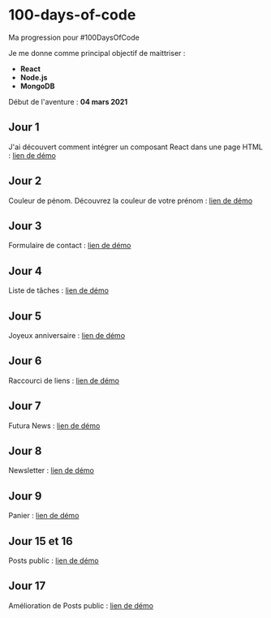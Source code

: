 # 100-days-of-code
Ma progression pour #100DaysOfCode

Je me donne comme principal objectif de maittriser :
  - **React**
  - **Node.js**
  - **MongoDB**

Début de l'aventure : **04 mars 2021**

## Jour 1
J'ai découvert comment intégrer un composant React dans une page HTML :
[lien de démo](https://mendoc.github.io/100-days-of-code/jour-1)

## Jour 2
Couleur de pénom. Découvrez la couleur de votre prénom :
[lien de démo](https://mendoc.github.io/100-days-of-code/jour-2)

## Jour 3
Formulaire de contact :
[lien de démo](https://mendoc.github.io/100-days-of-code/jour-3)

## Jour 4
Liste de tâches :
[lien de démo](https://mendoc.github.io/100-days-of-code/jour-4)

## Jour 5
Joyeux anniversaire :
[lien de démo](https://mendoc.github.io/100-days-of-code/jour-5)

## Jour 6
Raccourci de liens :
[lien de démo](https://mendoc.github.io/100-days-of-code/jour-6)

## Jour 7
Futura News :
[lien de démo](https://mendoc.github.io/100-days-of-code/jour-7)

## Jour 8
Newsletter :
[lien de démo](https://mendoc.github.io/100-days-of-code/jour-8)

## Jour 9
Panier :
[lien de démo](https://mendoc.github.io/100-days-of-code/jour-9)

## Jour 15 et 16
Posts public :
[lien de démo](https://mendoc.github.io/100-days-of-code/jour-15)

## Jour 17
Amélioration de Posts public :
[lien de démo](https://mendoc.github.io/100-days-of-code/jour-15)